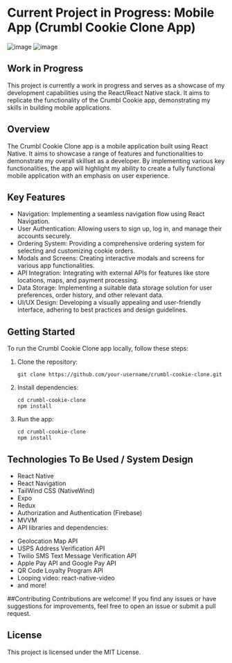 # Current Project in Progress: Mobile App (Crumbl Cookie Clone App)
![image](https://github.com/wsup-mike/crumbl-cookie-clone/assets/40747156/d8bf4d55-512e-4e74-b297-709b27c2dbfc)
![image](https://github.com/wsup-mike/crumbl-cookie-clone/assets/40747156/00edf29d-6530-4238-8f1b-b1126219e920)


## Work in Progress
This project is currently a work in progress and serves as a showcase of my development capabilities using the React/React Native stack. It aims to replicate the functionality of the Crumbl Cookie app, demonstrating my skills in building mobile applications.

## Overview
The Crumbl Cookie Clone app is a mobile application built using React Native. It aims to showcase a range of features and functionalities to demonstrate my overall skillset as a developer. By implementing various key functionalities, the app will highlight my ability to create a fully functional mobile application with an emphasis on user experience.

## Key Features
- Navigation: Implementing a seamless navigation flow using React Navigation.
- User Authentication: Allowing users to sign up, log in, and manage their accounts securely.
- Ordering System: Providing a comprehensive ordering system for selecting and customizing cookie orders.
- Modals and Screens: Creating interactive modals and screens for various app functionalities.
- API Integration: Integrating with external APIs for features like store locations, maps, and payment processing.
- Data Storage: Implementing a suitable data storage solution for user preferences, order history, and other relevant data.
- UI/UX Design: Developing a visually appealing and user-friendly interface, adhering to best practices and design guidelines.

## Getting Started
To run the Crumbl Cookie Clone app locally, follow these steps:

1. Clone the repository:
   ```
   git clone https://github.com/your-username/crumbl-cookie-clone.git
   ```

2. Install dependencies:
   ```
   cd crumbl-cookie-clone
   npm install
   ```
3. Run the app:
   ```
   cd crumbl-cookie-clone
   npm install
   ```

## Technologies To Be Used / System Design
- React Native
- React Navigation
- TailWind CSS (NativeWind)
- Expo
- Redux
- Authorization and Authentication (Firebase)
- MVVM
- API libraries and dependencies:
+ Geolocation Map API
+ USPS Address Verification API
+ Twilio SMS Text Message Verification API
+ Apple Pay API and Google Pay API
+ QR Code Loyalty Program API
+ Looping video: react-native-video
+ and more!


##Contributing
Contributions are welcome! If you find any issues or have suggestions for improvements, feel free to open an issue or submit a pull request.

## License
This project is licensed under the MIT License.
